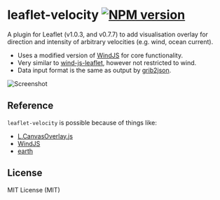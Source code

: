 # leaflet-velocity [![NPM version][npm-image]][npm-url]
A plugin for Leaflet (v1.0.3, and v0.7.7) to add visualisation overlay for direction and intensity of arbitrary velocities (e.g. wind, ocean current).

- Uses a modified version of [WindJS](https://github.com/Esri/wind-js) for core functionality.
- Very similar to [wind-js-leaflet](https://github.com/danwild/wind-js-leaflet), however not restricted to wind.
- Data input format is the same as output by [grib2json](https://github.com/cambecc/grib2json).

![Screenshot](/screenshots/velocity.gif?raw=true)

## Reference
`leaflet-velocity` is possible because of things like:
- [L.CanvasOverlay.js](https://gist.github.com/Sumbera/11114288)
- [WindJS](https://github.com/Esri/wind-js)
- [earth](https://github.com/cambecc/earth)

## License
MIT License (MIT)

[npm-image]: https://badge.fury.io/js/leaflet-velocity.svg
[npm-url]: https://www.npmjs.com/package/leaflet-velocity